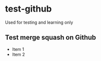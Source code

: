# test-github
Used for testing and learning only


## Test merge squash on Github
- Item 1
- Item 2
